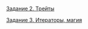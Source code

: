 [Задание 2. Трейты](https://github.com/yuliakorsak/aphp-hw-003-magic/tree/main/exercise-02)

[Задание 3. Итераторы, магия](https://github.com/yuliakorsak/aphp-hw-003-magic/tree/main/exercise-03)
